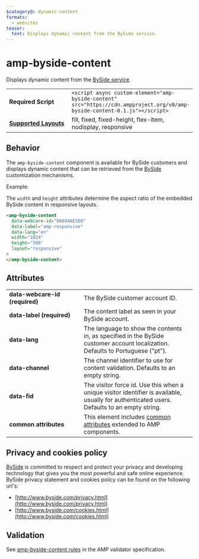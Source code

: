 ```yaml
---
$category@: dynamic-content
formats:
  - websites
teaser:
  text: Displays dynamic content from the BySide service.
---
```


<!--
Copyright 2018 The AMP HTML Authors. All Rights Reserved.

Licensed under the Apache License, Version 2.0 (the "License");
you may not use this file except in compliance with the License.
You may obtain a copy of the License at

      http://www.apache.org/licenses/LICENSE-2.0

Unless required by applicable law or agreed to in writing, software
distributed under the License is distributed on an "AS-IS" BASIS,
WITHOUT WARRANTIES OR CONDITIONS OF ANY KIND, either express or implied.
See the License for the specific language governing permissions and
limitations under the License.
-->

# amp-byside-content

Displays dynamic content from the <a href="http://www.byside.com/">BySide service</a>.

<table>
  <tr>
    <td width="40%"><strong>Required Script</strong></td>
    <td><code>&lt;script async custom-element="amp-byside-content" src="https://cdn.ampproject.org/v0/amp-byside-content-0.1.js">&lt;/script></code></td>
  </tr>
  <tr>
    <td class="col-fourty"><strong><a href="https://amp.dev/documentation/guides-and-tutorials/develop/style_and_layout/control_layout">Supported Layouts</a></strong></td>
    <td>fill, fixed, fixed-height, flex-item, nodisplay, responsive</td>
  </tr>
</table>

## Behavior

The `amp-byside-content` component is available for BySide customers and
displays dynamic content that can be retrieved from the [BySide](http://www.byside.com/) customization mechanisms.

Example:

The `width` and `height` attributes determine the aspect ratio of the embedded BySide content in responsive layouts.

```html
<amp-byside-content
  data-webcare-id="D6604AE5D0"
  data-label="amp-responsive"
  data-lang="en"
  width="1024"
  height="500"
  layout="responsive"
>
</amp-byside-content>
```

## Attributes

<table>
  <tr>
    <td width="40%"><strong>data-webcare-id (required)</strong></td>
    <td>The BySide customer account ID.</td>
  </tr>
  <tr>
    <td width="40%"><strong>data-label (required)</strong></td>
    <td>The content label as seen in your BySide account.</td>
  </tr>
  <tr>
    <td width="40%"><strong>data-lang</strong></td>
    <td>The language to show the contents in, as specified in the BySide customer account localization. Defaults to Portuguese ("pt").</td>
  </tr>
  <tr>
    <td width="40%"><strong>data-channel</strong></td>
    <td>The channel identifier to use for content validation. Defaults to an empty string.</td>
  </tr>
  <tr>
    <td width="40%"><strong>data-fid</strong></td>
    <td>The visitor force id. Use this when a unique visitor identifier is available, usually for authenticated users. Defaults to an empty string.</td>
  </tr>
  <tr>
    <td width="40%"><strong>common attributes</strong></td>
    <td>This element includes <a href="https://amp.dev/documentation/guides-and-tutorials/learn/common_attributes">common attributes</a> extended to AMP components.</td>
  </tr>
</table>

## Privacy and cookies policy

[BySide](http://www.byside.com) is committed to respect and protect your privacy and developing technology that gives you the most powerful and safe online experience. BySide privacy statement and cookies policy can be found on the following url's:

- [http://www.byside.com/privacy.html](http://www.byside.com/privacy.html)
- [http://www.byside.com/cookies.html](http://www.byside.com/cookies.html)

## Validation

See [amp-byside-content rules](https://github.com/ampproject/amphtml/blob/master/extensions/amp-byside-content/validator-amp-byside-content.protoascii) in the AMP validator specification.

